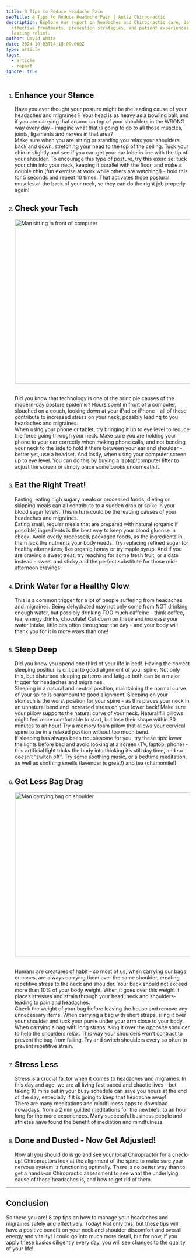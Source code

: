 ```yaml
---
title: 8 Tips to Reduce Headache Pain
seoTitle: 8 Tips to Reduce Headache Pain | Anttz Chiropractic
description: Explore our report on headaches and Chiropractic care, detailing
  effective treatments, prevention strategies, and patient experiences for
  lasting relief.
author: David White
date: 2024-10-03T14:18:00.000Z
type: article
tags:
  - article
  - report
ignore: true
---
```

1. ## Enhance your Stance

   Have you ever thought your posture might be the leading cause of your headaches and migraines?! Your head is as heavy as a bowling ball, and if you are carrying that around on top of your shoulders in the WRONG way every day - imagine what that is going to do to all those muscles, joints, ligaments and nerves in that area?\
   Make sure when you are sitting or standing you relax your shoulders back and down, stretching your head to the top of the ceiling. Tuck your chin in slightly and see if you can get your ear lobe in line with the tip of your shoulder. To encourage this type of posture, try this exercise: tuck your chin into your neck, keeping it parallel with the floor, and make a double chin (fun exercise at work while others are watching!) - hold this for 5 seconds and repeat 10 times. That activates those postural muscles at the back of your neck, so they can do the right job properly again!
2. ## Check your Tech

   <img src="/_includes/static/img/man-computer.webp" alt="Man sitting in front of computer" title="Man sitting in front of computer" class="Left" width="600px" height="450px" loading="lazy"/>

   \
   Did you know that technology is one of the principle causes of the modern-day posture epidemic? Hours spent in front of a computer, slouched on a couch, looking down at your iPad or iPhone - all of these contribute to increased stress on your neck, possibly leading to you headaches and migraines.\
   When using your phone or tablet, try bringing it up to eye level to reduce the force going through your neck. Make sure you are holding your phone to your ear correctly when making phone calls, and not bending your neck to the side to hold it there between your ear and shoulder - better yet, use a headset. And lastly, when using your computer screen up to eye level. You can do this by buying a laptop/computer lifter to adjust the screen or simply place some books underneath it.
3. ## Eat the Right Treat!

   Fasting, eating high sugary meals or processed foods, dieting or skipping meals can all contribute to a sudden drop or spike in your blood sugar levels. This in turn could be the leading causes of your headaches and migraines.\
   Eating small, regular meals that are prepared with natural (organic if possible) ingredients is the best way to keep your blood glucose in check. Avoid overly processed, packaged foods, as the ingredients in them lack the nutrients your body needs. Try replacing refined sugar for healthy alternatives, like organic honey or try maple syrup. And if you are craving a sweet treat, try reaching for some fresh fruit, or a date instead - sweet and sticky and the perfect substitute for those mid-afternoon cravings!
4. ## Drink Water for a Healthy Glow

   This is a common trigger for a lot of people suffering from headaches and migraines. Being dehydrated may not only come from NOT drinking enough water, but possibly drinking TOO much caffeine - think coffee, tea, energy drinks, chocolate! Cut down on these and increase your water intake, little bits often throughout the day - and your body will thank you for it in more ways than one!
5. ## Sleep Deep

   Did you know you spend one third of your life in bed!. Having the correct sleeping position is critical to good alignment of your spine. Not only this, but disturbed sleeping patterns and fatigue both can be a major trigger for headaches and migraines.\
   Sleeping in a natural and neutral position, maintaining the normal curve of your spine is paramount to good alignment. Sleeping on your stomach is the worst position for your spine - as this places your neck in an unnatural bend and increased stress on your lower back! Make sure your pillow supports the natural curve of your neck. Natural fill pillows might feel more comfortable to start, but lose their shape within 30 minutes to an hour! Try a memory foam pillow that allows your cervical spine to be in a relaxed position without too much bend.\
   If sleeping has always been troublesome for you, try these tips: lower the lights before bed and avoid looking at a screen (TV, laptop, phone) - this artificial light tricks the body into thinking it’s still day time, and so doesn’t “switch off”. Try some soothing music, or a bedtime meditation, as well as soothing smells (lavender is great!) and tea (chamomile!).
6. ## Get Less Bag Drag

   <img src="/_includes/static/img/man-with-bag.webp" alt="Man carrying bag on shoulder" title="Man carrying bag on shoulder" class="Left" width="600px" height="450px" loading="lazy"/>

   \
   Humans are creatures of habit - so most of us, when carrying our bags or cases, are always carrying them over the same shoulder, creating repetitive stress to the neck and shoulder. Your back should not exceed more than 10% of your body weight. When it goes over this weight it places stresses and strain through your head, neck and shoulders- leading to pain and headaches.\
   Check the weight of your bag before leaving the house and remove any unnecessary items. When carrying a bag with short straps, sling it over your shoulder and tuck your purse under your arm close to your body. When carrying a bag with long straps, sling it over the opposite shoulder to help the shoulders relax. This way your shoulders won’t contract to prevent the bag from falling. Try and switch shoulders every so often to prevent repetitive strain.
7. ## Stress Less

   Stress is a crucial factor when it comes to headaches and migraines. In this day and age, we are all living fast paced and chaotic lives - but taking 10 mins out in your busy schedule can save you hours at the end of the day, especially if it is going to keep that headache away!\
   There are many meditations and mindfulness apps to download nowadays, from a 2 min guided meditations for the newbie’s, to an hour long for the more experiences. Many successful business people and athletes have found the benefit of mediation and mindfulness.
8. ## Done and Dusted - Now Get Adjusted!

   Now all you should do is go and see your local Chiropractor for a check-up! Chiropractors look at the alignment of the spine to make sure your nervous system is functioning optimally. There is no better way than to get a hands-on Chiropractic assessment to see what the underlying cause of those headaches is, and how to get rid of them.

- - -

## Conclusion

So there you are! 8 top tips on how to manage your headaches and migraines safely and effectively. Today! Not only this, but these tips will have a positive benefit on your neck and shoulder discomfort and overall energy and vitality! I could go into much more detail, but for now, if you apply these basics diligently every day, you will see changes to the quality of your life!
